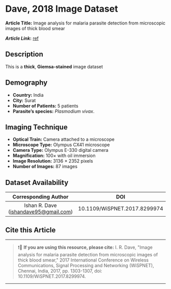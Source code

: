 # **Dave, 2018 Image Dataset**  
**Article Title:** Image analysis for malaria parasite detection from microscopic images of thick blood smear

**_Article Link_:** [ref](https://ieeexplore.ieee.org/document/8299974)

## **Description**
This is a **thick**, **Giemsa-stained** image dataset 

## **Demography**
+ **Country:** India
+ **City:** Surat
+ **Number of Patients:** 5 patients
+ **Parasite’s species:** _Plasmodium vivax_.


## **Imaging Technique**
+ **Optical Train:** Camera attached to a microscope
+ **Microscope Type:** Olympus CX41 microscope
+ **Camera Type:** Olympus E-330 digital camera 
+ **Magnification:** 100× with oil immersion
+ **Image Resolution:** 3136 × 2352 pixels
+ **Number of Images:** 87 images

## **Dataset Availability**
|**Corresponding Author**|**DOI**|
|:---:|:---:|
|Ishan R. Dave (ishandave95@gmail.com)| 10.1109/WiSPNET.2017.8299974|

## **Cite this Article**
---
>
> ❗🛑 **If you are using this resource, please cite:** I. R. Dave, "Image analysis for malaria parasite detection from microscopic images of thick blood smear," 2017 International Conference on Wireless Communications, Signal Processing and Networking (WiSPNET), Chennai, India, 2017, pp. 1303-1307, doi: 10.1109/WiSPNET.2017.8299974.
>
---
